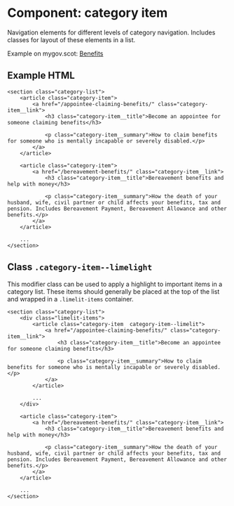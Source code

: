 # Component: category item

Navigation elements for different levels of category navigation. Includes classes for layout of these elements in a list.

Example on mygov.scot: [Benefits](https://www.mygov.scot/benefits/)

## Example HTML

    <section class="category-list">
        <article class="category-item">
            <a href="/appointee-claiming-benefits/" class="category-item__link">
                <h3 class="category-item__title">Become an appointee for someone claiming benefits</h3>

                <p class="category-item__summary">How to claim benefits for someone who is mentally incapable or severely disabled.</p>
            </a>
        </article>

        <article class="category-item">
            <a href="/bereavement-benefits/" class="category-item__link">
                <h3 class="category-item__title">Bereavement benefits and help with money</h3>

                <p class="category-item__summary">How the death of your husband, wife, civil partner or child affects your benefits, tax and pension. Includes Bereavement Payment, Bereavement Allowance and other benefits.</p>
            </a>
        </article>

        ...
    </section>

## Class `.category-item--limelight`

This modifier class can be used to apply a highlight to important items in a category list. These items should generally be placed at the top of the list and wrapped in a `.limelit-items` container.

    <section class="category-list">
        <div class="limelit-items">
            <article class="category-item  category-item--limelit">
                <a href="/appointee-claiming-benefits/" class="category-item__link">
                    <h3 class="category-item__title">Become an appointee for someone claiming benefits</h3>

                    <p class="category-item__summary">How to claim benefits for someone who is mentally incapable or severely disabled.</p>
                </a>
            </article>

            ...
        </div>

        <article class="category-item">
            <a href="/bereavement-benefits/" class="category-item__link">
                <h3 class="category-item__title">Bereavement benefits and help with money</h3>

                <p class="category-item__summary">How the death of your husband, wife, civil partner or child affects your benefits, tax and pension. Includes Bereavement Payment, Bereavement Allowance and other benefits.</p>
            </a>
        </article>

        ...
    </section>
